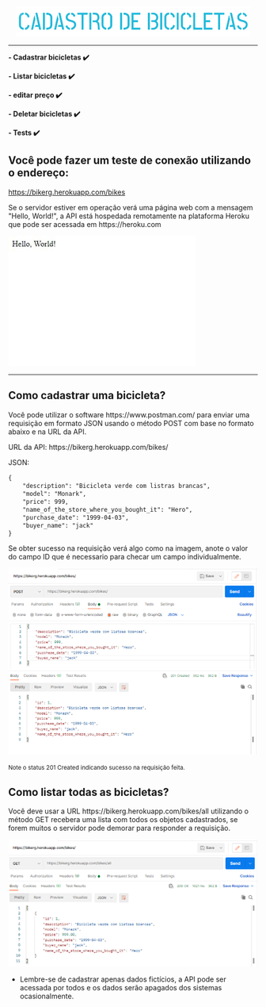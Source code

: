<p align="center"><img src="img\logo2.png"></p>
<p align="center">
<smallUma API para controlar o cadastro de bicicletas, essa API foi construida na linguagem Java utilizando o Framework Spring :smile:</small> 
</p> 
<hr>

**- Cadastrar bicicletas :heavy_check_mark:**

**- Listar bicicletas :heavy_check_mark:**

**- editar preço :heavy_check_mark:**

**- Deletar bicicletas :heavy_check_mark:**

**- Tests :heavy_check_mark:**  

## Você pode fazer um teste de conexão utilizando o endereço:

https://bikerg.herokuapp.com/bikes
<p>
    Se o servidor estiver em operação verá uma página web com a mensagem "Hello, World!", a API está hospedada remotamente na plataforma Heroku que pode ser acessada em https://heroku.com 
</p>
<img src="img\helloworld.JPG">
<hr>

## Como cadastrar uma bicicleta?

<p>
    Você pode utilizar o software https://www.postman.com/ para enviar uma requisição em formato JSON usando o método POST com base no formato abaixo e na URL da API.
</p>
<p>
URL da API: https://bikerg.herokuapp.com/bikes/
</p>    

JSON:
```
{
    "description": "Bicicleta verde com listras brancas",
    "model": "Monark",
    "price": 999,
    "name_of_the_store_where_you_bought_it": "Hero",
    "purchase_date": "1999-04-03",
    "buyer_name": "jack"
}
```
<p> 
    Se obter sucesso na requisição verá algo como na imagem, anote o valor do campo ID que é necessario para checar um campo individualmente. 
</p>
<p>
<img src="img\postjson.PNG"> 
</p>
<p>
    <small>Note o status 201 Created indicando sucesso na requisição feita.</small>    
</p>

## Como listar todas as bicicletas? 

<p>
    Você deve usar a URL https://bikerg.herokuapp.com/bikes/all utilizando o método GET recebera uma lista com todos os objetos cadastrados, se forem muitos o servidor pode demorar para responder a requisição.
</p>

<img src="img\getall.PNG"> 

* Lembre-se de cadastrar apenas dados fictícios, a API pode ser acessada por todos e os dados serão apagados dos sistemas ocasionalmente.


